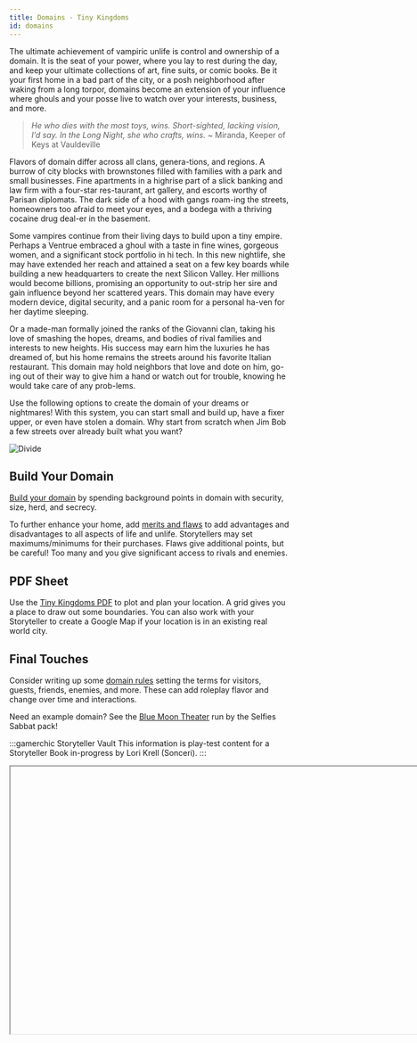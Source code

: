 ```yaml
---
title: Domains - Tiny Kingdoms 
id: domains
---
```


The ultimate achievement of vampiric unlife is control and ownership of a domain. It is the seat of your power, where you lay to rest during the day, and keep your ultimate collections of art, fine suits, or comic books. Be it your first home in a bad part of the city, or a posh neighborhood after waking from a long torpor, domains become an extension of your influence where ghouls and your posse live to watch over your interests, business, and more.

>*He who dies with the most toys, wins. Short-sighted, lacking vision, I’d say. In the Long Night, she who crafts, wins.* ~ Miranda, Keeper of Keys at Vauldeville

Flavors of domain differ across all clans, genera-tions, and regions. A burrow of city blocks with brownstones filled with families with a park and small businesses. Fine apartments in a highrise part of a slick banking and law firm with a four-star res-taurant, art gallery, and escorts worthy of Parisan diplomats. The dark side of a hood with gangs roam-ing the streets, homeowners too afraid to meet your eyes, and a bodega with a thriving cocaine drug deal-er in the basement. 

Some vampires continue from their living days to build upon a tiny empire. 
Perhaps a Ventrue embraced a ghoul with a taste in fine wines, gorgeous women, and a significant stock portfolio in hi tech. In this new nightlife, she may have extended her reach and attained a seat on a few key boards while building a new headquarters to create the next Silicon Valley. Her millions would become billions, promising an opportunity to out-strip her sire and gain influence beyond her scattered years. This domain may have every modern device, digital security, and a panic room for a personal ha-ven for her daytime sleeping.

Or a made-man formally joined the ranks of the Giovanni clan, taking his love of smashing the hopes, dreams, and bodies of rival families and interests to new heights. His success may earn him the luxuries he has dreamed of, but his home remains the streets around his favorite Italian restaurant. This domain may hold neighbors that love and dote on him, go-ing out of their way to give him a hand or watch out for trouble, knowing he would take care of any prob-lems.

Use the following options to create the domain of your dreams or nightmares! With this system, you can start small and build up, have a fixer upper, or even have stolen a domain. Why start from scratch when Jim Bob a few streets over already built what you want?

![Divide](/img/divide/divide-lasombra.png)

## Build Your Domain

[Build your domain](building-rules.md) by spending background points in domain with security, size, herd, and secrecy.  

To further enhance your home, add [merits and flaws](merits-flaws.md) to add advantages and disadvantages to all aspects of life and unlife. Storytellers may set maximums/minimums for their purchases. Flaws give additional points, but be careful! Too many and you give significant access to rivals and enemies.

## PDF Sheet

Use the [Tiny Kingdoms PDF](/files/tiny-kingdoms-sheet.pdf) to plot and plan your location. A grid gives you a place to draw out some boundaries. You can also work with your Storyteller to create a Google Map if your location is in an existing real world city.

## Final Touches

Consider writing up some [domain rules](domain-rules.md) setting the terms for visitors, guests, friends, enemies, and more. These can add roleplay flavor and change over time and interactions. 

Need an example domain? See the [Blue Moon Theater](blue-moon.md) run by the Selfies Sabbat pack!

:::gamerchic Storyteller Vault
This information is play-test content for a Storyteller Book in-progress by Lori Krell (Sonceri).
:::

<Iframe url="https://www.youtube.com/embed/fJwNrKkXdhA"
        width="854px"
        height="480px"
        id="myId"
        className="video-container"
        display="initial"
        position="relative"
        allow="accelerometer; autoplay=1; clipboard-write; encrypted-media; gyroscope; picture-in-picture" 
        allowfullscreen
        />

import Iframe from 'react-iframe';
import styles from './vamp.module.scss';